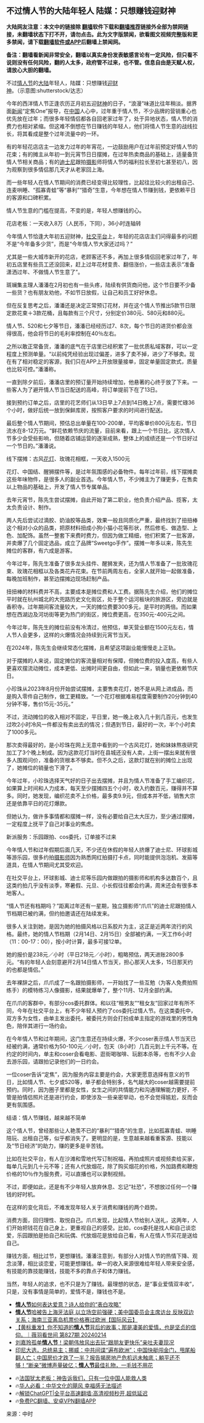  <!-- 面包屑导航 --> <h2>不过情人节的大陆年轻人 陆媒：只想赚钱迎财神</h2> <p class="notice"><b>大陆网友注意：本文中的链接除 <a href="https://github.com/bannedbook/fanqiang" >翻墙</a>软件下载和<a href="https://github.com/killgcd/justmysocks/blob/master/README.md">翻墙推荐</a>链接外全部为禁网链接，未翻墙状态下打不开，请勿点击。此为文字版禁闻，欲看图文视频完整版和更多禁闻，请下载<a href="https://github.com/bannedbook/fanqiang">翻墙软件或APP</a>后翻墙上禁闻网。</p><p>备注：翻墙看新闻非常安全，翻墙以真实身份发表敏感言论有一定风险，但只看不说则没有任何风险，翻的人太多，政府管不过来，也不管。信息自由是天赋人权，请放心大胆的翻墙。</b></p>  <div class="entry"> <p id="conimg">不过<a href="https://www.bannedbook.org/bnews/tag/%e6%83%85%e4%ba%ba%e8%8a%82/" class="st_tag internal_tag" rel="tag" title="标签 情人节 下的日志">情人节</a>的<a href="https://www.bannedbook.org/bnews/tag/%e5%a4%a7%e9%99%86/" class="st_tag internal_tag" rel="tag" title="标签 大陆 下的日志">大陆</a>年轻人，陆媒：只想赚钱<a href="https://www.bannedbook.org/bnews/tag/%E8%BF%8E%E8%B4%A2%E7%A5%9E/" class="st_tag internal_tag" rel="tag" title="标签 迎财神 下的日志">迎财神</a>。（示意图:shutterstock/达志）</p> <p>今年的西洋情人节正逢农历正月初五迎<a href="https://www.bannedbook.org/bnews/tag/%e8%b4%a2%e7%a5%9e/" class="st_tag internal_tag" rel="tag" title="标签 财神 下的日志">财神</a>的日子，“浪漫”味道比往年稍淡。据界面<span class='wp_keywordlink_affiliate'><a href="https://www.bannedbook.org/" title="新闻">新闻</a></span>“定焦One”报导，在<span class='wp_keywordlink_affiliate'><a href="https://www.bannedbook.org/" title="中国" target="_blank">中国</a></span>人心中，过年重于情人节，不少品牌的营销重心也优先放在过年；而很多年轻情侣都各自回老家过年了，处于异地状态，情人节的消费力也相对紧缩。但这难不倒想在节日赚钱的年轻人，他们将情人节生意的战线拉长，将其看成是整个过年流量中的一环。</p> <p>有的年轻花店店主一边发力过年的年宵花，一边鼓励用户在过年前预定好情人节的花束；有的摊主从年初一到元宵节日日摆摊，在过年热卖商品的基础上，适量备货情人节相关商品；有的<a href="https://www.bannedbook.org/bnews/tag/%e8%bf%aa%e5%a3%ab%e5%b0%bc/" class="st_tag internal_tag" rel="tag" title="标签 迪士尼 下的日志">迪士尼</a>跟拍<a href="https://www.bannedbook.org/bnews/tag/%e6%91%84%e5%bd%b1/" class="st_tag internal_tag" rel="tag" title="标签 摄影 下的日志">摄影</a>师将情人节的福利拉长至初七甚至初八，因为观察到很多情侣那几天才从老家回上海。</p> <p>而一些年轻人在情人节期间的消费已经变得比较理性，比起往比较火的出租自己、连麦哄睡、“孤寡青蛙”等“暴利”“猎奇”生意，今年想在情人节赚到钱，更依赖平日的客源和口碑积累。</p> <p>情人节生意的门槛在提高，不变的是，年轻人想赚钱的心。</p> <p>花店老板：一天收入8万（人民币，下同），36小时连轴转</p> <p>今年情人节恰逢大年初五迎财神，<a href="https://www.bannedbook.org/bnews/tag/%E7%A4%BE%E4%BA%A4%E5%B9%B3%E5%8F%B0/" class="st_tag internal_tag" rel="tag" title="标签 社交平台 下的日志">社交平台</a>上，年轻的花店店主们问得最多的问题不是“今年备多少货”，而是“今年情人节大家还过吗？”</p> <p>尤其是一些大城市新开的花店，老顾客还不多，再加上很多情侣回老家过年了，年初五店里有些员工还没回来，赶上过年花材变贵、翻倍涨价，一些店主表示“准备潇洒过年、不做情人节生意了”。</p> <p>斑斓集主理人潘潘在2月初也有一些头疼，陆续有供货商问他，这个节日要不少备一些货？也有朋友劝他，不如节日放假，让自己和员工好好休息。</p> <p>但在反复思考之后，潘潘还是决定正常预订花材，并在这个情人节推出5款节日限定款花束＋3款花桶，且每款有三个尺寸，分别定价380元、580元和880元。</p> <p>情人节、520和七夕等节日，潘潘已经经历过7、8次，每个节日的进货价都会涨得很高，他会将节日的毛利率控制在40％左右。</p> <p>之所以敢正常备货，潘潘的底气在于店里已经积累了一批优质私域客群，可以一定程度上预测单量。“以前纯凭经验出现过偏差，进多了卖不掉，进少了不够卖。现在有了相对稳定的客源，我们只在APP上开放限量接单，固定单量固定款式，质量也比较可控。”潘潘称。</p> <p>一直到除夕前后，潘潘店里的预订量开始持续增加，他悬著的心终于放了下来。一些客人为了避开情人节当日配送的高峰，将订单提前下在了13日。</p> <p>接到预约订单之后，店里的花艺师们从13日早上7点到14日晚上7点，需要忙碌36个小时，做好后统一放到保鲜库房，按照客户要求的时间进行配送。</p> <p>最后整个情人节期间，预估总出单量在100-200单，平均客单价800元左右，节日流水在8-12万元。“鲜花依赖节庆的流量，目前来看，跟上一个节日比，这次情人节多少会受些影响，但随着店铺运营的逐渐成熟，整体上的成绩还是一个节日好过一个节日的。”潘潘说。</p> <p>线下摆摊：古风<a href="https://www.bannedbook.org/bnews/tag/%E8%8A%B1%E7%81%AF/" class="st_tag internal_tag" rel="tag" title="标签 花灯 下的日志">花灯</a>、玫瑰花相框，一天收入1500元</p> <p>花灯、中国结、醒狮摆件等，是过年氛围感的必备物件。每年过年前，线下摆摊卖这些年味物件，是很多人的副业首选。今年情人节，不少摊主为了赚更多，在售卖以上物品的基础上，开发了情人节专属单品。</p> <p>去年元宵节，陈先生尝试摆摊，自此开始了第二职业，他负责介绍产品、揽客，太太负责设计、制作。</p> <p>两人先后尝试过滴胶、奶油胶等品类，效果一般且同质化严重，最终找到了扭扭棒这个相对小众的品类，把原材料扭成小狗小猫小花等形状，然后修毛、做造型、上色、加配饰。虽然一整套下来费时费力，但因为做工精细，他们积累了一批客源，并卖爆了几个固定选品，成立了品牌“Sweetgo手作”。摆摊一年多以来，陈先生摊位的客群，有六成是游客。</p> <p>今年过年，陈先生准备了很多龙头挂件、醒狮发夹，还为情人节准备了一批玫瑰花束、玫瑰花相框以及各类花卉花束。在节前两周左右，全家人就开始一起做准备，每晚加班制作，甚至边摆摊边现场赶制产品。</p> <p>扭扭棒的材料费并不高，主要成本是摊位费和人工费。据陈先生介绍，他们的摊位平时就在杭州城北的大兜路历史文化街区，处于整个运河板块的旅游区，旁边就是香积寺。过年期间客流量较大，一天的摊位费要300多元，是平时的两倍。而如果想在西湖边及河坊街等更为热门的街区，摊位费更高，在350元-400元之间。</p> <p>今年过年，陈先生的摊位前没有冷清过，他预估，单天营业额在1500元左右，情人节人会更多，这样的火爆情况会持续到元宵节当天。</p> <p>在2024年，陈先生会继续常态化摆摊，且希望这项副业能慢慢走上正轨。</p> <p>对于摆摊的人来说，固定摊位的客流量相对有保障，但摊位费的投入度高，有些人更喜欢摆流动摊位，成本更低、出摊时间更自由，但如此一来，销量也更依赖节庆日。</p>  <p>小珍珠从2023年8月份开始尝试摆摊，主要售卖花灯，她不是从网上进成品，而是购入零件自己制作，做工更精致。“一个花灯根据难易程度需要制作20分钟到40分钟不等，售价15元-35元。”</p> <p>不过，流动摊位的收入相对不固定，平日里，她一晚上收入几十到几百元，也发生过吹2小时冷风一件都没有卖出去的情况；但遇到节日，最好的一次，半个小时卖了1000多元。</p> <p>那次卖得最好的，是小珍珠在网上无意中看到的一个古风花灯，她和妹妹熬夜研究加工了3个晚上制成。因为这款花灯当时在县城还没有人卖，上街一摆出来就有很多人围观问价，准备的货根本不够卖。但不久之后，这款灯就在别的摊位上出现了，她摊位的销量也下滑了。</p> <p>今年过年，小珍珠选择天气好的日子出去摆摊，并且为情人节准备了手工编织花，如果算上时间和人力成本，每天至少摆摊四五个小时，收入约数百元，赚得并不算多。同时，她发现，编织花卖不上价格，最多卖9.9元，但成本并不低，销售大宗还是依靠平日的花灯爆款。</p> <p>但她认为，做许多事情都和摆摊一样，没有必要给自己太大压力，至少通过摆摊，一定程度上抚平了自己对事业的焦虑。</p> <p>新派服务：乐园跟拍、cos委托，订单接不过来</p> <p>今年情人节和过年假期后面几天，不少还在休假的年轻人挤爆了迪士尼、环球影城等游乐园，很多约拍<a href="https://www.bannedbook.org/bnews/tag/%e6%91%84%e5%bd%b1%e5%b8%88/" class="st_tag internal_tag" rel="tag" title="标签 摄影师 下的日志">摄影师</a>因为熟悉网红拍摄打卡点，同时能提供泡泡机、发箍等道具，在情人节期间尤其受欢迎。</p> <p>在社交平台上，环球影城、迪士尼等乐园内做跟拍的摄影师和机构多达数百个，且这类约拍几乎没有淡季，寒暑假、元旦、小长假往往都会约满，周末还会有很多本地客人。</p> <p>“情人节还有档期吗？”距离过年还有一星期，独立摄影师“爪爪”的迪士尼跟拍情人节档期已被约满，但约拍邀请还在陆续发来。</p> <p>很多人关注到她，是因为她的拍摄风格以日系胶片为主，这正是近两年流行的风格。最终，她的情人节档期（2月14日、2月15日）全部被约满，一天工作6小时（11：00-17：00），按小时计算，最多可接12单。</p> <p>她的报价是238元／小时（平日218元／小时），粗略预估，两天进账2800多元。“有的年轻人会刻意避开2月14日情人节当天，担心那天人太多，15日那天约的也都是情侣。”</p> <p>去年裸辞之后，爪爪成了一名跟拍摄影师，一开始找了一些互勉（为客人免费拍照练手）的模特练习人像摄影，结果就爆单了，整个11月、12月全部约满。</p>  <p>在爪爪的客群中，有部分cos委托群体。和以往“租男友”“租女友”回家过年有所不同，今年在社交平台上，有不少年轻人预约了cos委托过情人节。在这类委托中，双方多为女性，由单主发出委托，被委托方则会打扮成单主指定的游戏里的男性角色，陪伴其进行一场约会。</p> <p>在今年情人节和过年期间，这门生意还在持续火爆，不少coser表示情人节当天已经被约满，通常价格为50-100元／小时，包天（8小时）几百元到上千元不等。在约定的时间内，单主和coser会看电影、逛街喝咖啡、玩剧本杀等，也有不少人会去游乐园，请跟拍记录他们的一日约会。</p> <p>一位coser告诉“定焦”，因为服务内容主要是约会，大家更愿意选择有意义的节日，比如情人节、七夕或520等，单子都会特别多，名气越大的coser越需要提前预约。同时，因为圈子里都是女性，女生之间的共情能力和沟通理解能力更好，不管是拍情侣照片还是进行约会，即使涉及一些亲密举动，也不会觉得尴尬，反而会更有氛围感。</p> <p>结语：情人节赚钱，越来越不简单</p> <p>这个情人节，曾经那些让人艳羡不已的“暴利”“猎奇”的生意，比如孤寡青蛙、哄睡陪玩、出租自己等，似乎都消失了。更明显的是，生意越来越看重客源、技能以及“节日经济”的助力，赚的更多是辛苦钱。</p> <p>比如在社交平台，有人在沙滩和雪地代写订制祝福，再拍成照片或视频卖给买家，每单几元到几十元不等；还有人代放烟花，除了购买烟花的价格，外加路费和鞭炮价格的10％作为服务费，可以直播也可以录制视频。</p> <p>不过，即便如此，还是有不少年轻人放弃休息、忘记“社恐”，不想放过任何一个赚钱的好时机。</p> <p>在这样的变化背后，不难发现年轻人关于消费和赚钱的两个趋势。</p> <p>消费方面，回归理性、取悦自己。爪爪发现，比起情人节给别人送礼，这两年，人们开始把钱花在自己身上，更重视自己的感受。比如，cos委托是找人和自己谈恋爱，乐园跟拍是拍自己和玩偶、代放烟花是放给自己看，有人在情人节买花是送给自己。</p> <p>赚钱方面，相比过节，更想赚钱。潘潘注意到，有部分人对情人节的热情下降、观念淡薄，相比谈恋爱，可能更想赚钱。单一的收入来源很难给年轻人带来安全感，有技能的靠技能赚钱，技能不多的靠点子和体力赚钱。</p> <p>当然，年轻人的追求，也不只是为了赚钱。最理想的状态，是“事业爱情双丰收”，只是，没有事情是简单的，爱情不是，赚钱也不是。</p> <!--<div id="taboola-mid-1"></div>--><ul class='op-related-articles' title='相关阅读'> <li><a href='https://www.bannedbook.org/bnews/lifebaike/20240215/2001297.html' target='_blank'><b>情人节</b>如何表达爱意？诗人给你的“表白攻略”</a></li> <li><a href='https://www.bannedbook.org/bnews/bannedvideo/20240215/2001277.html' target='_blank'><b>情人节</b>哈被告上海牙法庭 以立场空前强硬；美中国委员会主席访台 反映双边关系；海南三亚离岛机票价格赛过欧洲【国际风云】</a></li> <li><a href='https://www.bannedbook.org/bnews/sohnews/20240215/2001255.html' target='_blank'>【黄标重发】你不知道的<b>情人节</b>背后的故事；那是凄美的爱情，也是坚贞的信仰。｜薇羽看世间 第827期  20240214</a></li> <li><a href='https://www.bannedbook.org/bnews/yule/20240215/2001236.html' target='_blank'>刘嘉玲孤单<b>情人节</b>！梁朝伟放风出去玩“跟朋友更快乐”亲吐夫妻现况</a></li> <li><a href='https://www.bannedbook.org/bnews/sohnews/20240215/2001211.html' target='_blank'>印尼大选，总统易主；挪威：中共间谍“遍布欧洲”；中国快艇闯金门，甩尾船翻人亡；中国房价才跌了一半？报告揭房地产危机远未触底；躺平还不够！“断亲”微博声量破亿；<b>情人节</b>最佳礼物，一毛钱不用花</a></li> </ul> <ul class="texttj"> <li>🔥<a href="https://www.bannedbook.org/bnews/ssgc/20230219/1850782.html" target="_blank">法国犹太老板：神告诉我们，只有一位中国人能救人类</a></li> <li>🔥<a href="https://www.bannedbook.org/bnews/comments/20220220/1694796.html" target="_blank">华人必看：中华文化的飓风 幸福感无法描述</a></li> <li>🔥<a href="https://github.com/bannedbook/fanqiang/wiki/V2ray%E6%9C%BA%E5%9C%BA" target="_blank">解锁ChatGPT|全平台高速翻墙:高清视频秒开,超低延迟</a></li> <li>🔥<a href="https://github.com/bannedbook/fanqiang/wiki/%E7%A6%81%E9%97%BB%E7%BD%91%E5%AE%89%E5%8D%93%E7%BF%BB%E5%A2%99%E6%96%B0%E9%97%BBAPP" target="_blank">免费PC翻墙、安卓VPN翻墙APP</a></li> </ul><p class="src-info">来源：中时 </p> <a name='sharetosocial'></a> <div style="margin-bottom:5px;padding-bottom:5px;clear:both"> <div id="archive-pix-1" class="banner-ads"> <!-- AuctionX Display platform tag START --> <div id="27602x728x90x621x_ADSLOT1" clicktrack="%%CLICK_URL_ESC%%"></div>  <!-- AuctionX Display platform tag END --> </div> <div id="archive-pix-2" class="banner-ads"> <!-- AuctionX Display platform tag START --> <div id="27556x300x250x621x_ADSLOT1" clicktrack="%%CLICK_URL_ESC%%" style="margin:0 auto;text-align:center"></div>  <!-- AuctionX Display platform tag END --> </div> </div>  <div id="archive-pix-1" class="banner-ads"> <!-- AuctionX Display platform tag START --> <div id="27603x728x90x621x_ADSLOT1" clicktrack="%%CLICK_URL_ESC%%"></div>  <!-- AuctionX Display platform tag END --> </div> </div><!--END ENTRY--> 
